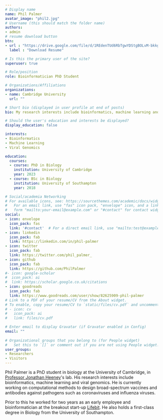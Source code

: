 ```yaml
---
# Display name
name: Phil Palmer
avatar_image: "phil2.jpg"
# Username (this should match the folder name)
authors:
- admin
# resume download button
btn:
- url : "https://drive.google.com/file/d/1REdenTUd6RbTgwYDStgBOLvM-bkkg4eR/view?usp=sharing"
  label : "Download Resume"

# Is this the primary user of the site?
superuser: true

# Role/position
role: Bioinformatician PhD Student

# Organizations/Affiliations
organizations:
- name: Cambridge University
  url: ""

# Short bio (displayed in user profile at end of posts)
bio: My research interests include bioinformatics, machine learning and viral genomics.

# Should the user's education and interests be displayed?
display_education: false

interests:
- Bioinformatics
- Machine Learning
- Viral Genomics

education:
  courses:
  - course: PhD in Biology
    institution: University of Cambridge
    year: 2023
  - course: BSc in Biology
    institution: University of Southampton
    year: 2018

# Social/academia Networking
# For available icons, see: https://sourcethemes.com/academic/docs/widgets/#icons
#   For an email link, use "fas" icon pack, "envelope" icon, and a link in the
#   form "mailto:your-email@example.com" or "#contact" for contact widget.
social:
- icon: envelope
  icon_pack: fas
  link: '#contact'  # For a direct email link, use "mailto:test@example.org".
- icon: linkedin
  icon_pack: fab
  link: https://linkedin.com/in/phil-palmer
- icon: twitter
  icon_pack: fab
  link: https://twitter.com/phil_palmer_
- icon: github
  icon_pack: fab
  link: https://github.com/PhilPalmer
#- icon: google-scholar
#  icon_pack: ai
#  link: https://scholar.google.co.uk/citations
- icon: goodreads
  icon_pack: fab
  link: https://www.goodreads.com/user/show/82625909-phil-palmer
# Link to a PDF of your resume/CV from the About widget.
# To enable, copy your resume/CV to `static/files/cv.pdf` and uncomment the lines below.  
# - icon: cv
#   icon_pack: ai
#   link: files/cv.pdf

# Enter email to display Gravatar (if Gravatar enabled in Config)
email: ""
  
# Organizational groups that you belong to (for People widget)
#   Set this to `[]` or comment out if you are not using People widget.  
user_groups:
- Researchers
- Visitors
---
```


Phil Palmer is a PhD student in biology at the University of Cambridge, in [Professor Jonathan Heeney](https://www.infectiousdisease.cam.ac.uk/directory/jlh66@cam.ac.uk)'s lab. His research interests include bioinformatics, machine learning and viral genomics. He is currently working on computational methods to design broad-spectrum vaccines and antibodies against pathogens such as coronaviruses and influenza viruses.

Prior to this he worked for two years as an early employee and bioinformatician at the breakout start-up [Lifebit](https://lifebit.ai/). He also holds a first-class degree in Biology from the University of Southampton.

